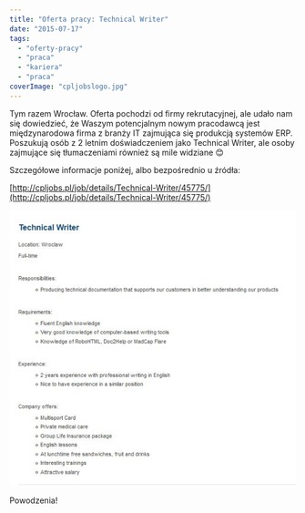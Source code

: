```yaml
---
title: "Oferta pracy: Technical Writer"
date: "2015-07-17"
tags:
  - "oferty-pracy"
  - "praca"
  - "kariera"
  - "praca"
coverImage: "cpljobslogo.jpg"
---
```


Tym razem Wrocław. Oferta pochodzi od firmy rekrutacyjnej, ale udało nam się
dowiedzieć, że Waszym potencjalnym nowym pracodawcą jest międzynarodowa firma z
branży IT zajmująca się produkcją systemów ERP. Poszukują osób z 2 letnim
doświadczeniem jako Technical Writer, ale osoby zajmujące się tłumaczeniami
również są mile widziane 😊

Szczegółowe informacje poniżej, albo bezpośrednio u źródła:

[http://cpljobs.pl/job/details/Technical-Writer/45775/](http://cpljobs.pl/job/details/Technical-Writer/45775/)

[![cpljobsofertatechnicalwriter](images/cpljobsofertatechnicalwriter.jpg)](http://techwriter.pl/wp-content/uploads/2015/07/cpljobsofertatechnicalwriter.jpg)

Powodzenia!
